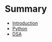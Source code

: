 # Summary

* [Introduction](intro.md)
* [Python](ML/ML_performance_evaluation.md)
* [DSA](DSA/DSA.md)
